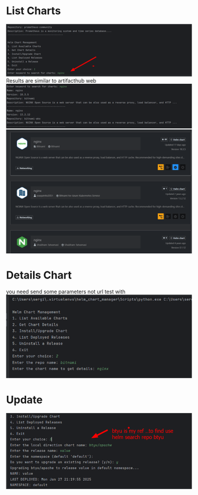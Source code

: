 # List Charts
![img.png](img.png)
Results are similar to artifacthub web
![img_1.png](img_1.png) ![img_2.png](img_2.png)

# Details Chart
you need send some parameters not url
test with
![img_4.png](img_4.png)

# Update 
![img_7.png](img_7.png)